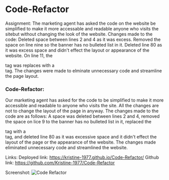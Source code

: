 # Code-Refactor

Assignment: The marketing agent has asked the code on the website be simplified to make it more accessable and readable anyone who visits the sitebut without changing the look of the website.
Changes made to the code:
Deleted space between lines 2 and 4 as it was excess.
Removed the space on line nine so the banner has no bulleted list in it.
Deleted line 80 as it was excess space and didn't effect the layout or appearance of the website.
On line 11, the <div> tag was replaces with a <nav> tag.
The changes were made to elminate unnecessary code and streamline the page layout.

### Code-Refactor:

Our marketing agent has asked for the code to be simplified to make it more accessible and readable to anyone who visits the site. All the changes are not to change the layout of the page in anyway.
The changes made to the code are as follows: A space was deleted between lines 2 and 4, removed the space on lice 9 to the banner has no bulleted list in it, replaced the <div> tag with a <nav> tag, and deleted line 80 as it was excessive space and it didn't effect the layout of the page or the appearance of the website. The changes made eliminated unnecessary code and streamlined the website.

Links:
Deployed link: https://kristine-1977.github.io/Code-Refactor/
Github link: https://github.com/Kristine-1977/Code-Refactor

Screenshot:
<img scr="./Assets/Images/Code Refactor Screenshot.png" alt="Code Refactor">
